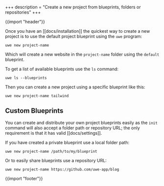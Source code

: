 +++
description = "Create a new project from blueprints, folders or repositories"
+++

{{import "header"}}

Once you have an [[docs/installation]] the quickest way to create a new project is to use the default project blueprint using the `uwe` program:

```text
uwe new project-name
```

Which will create a new website in the `project-name` folder using the `default` blueprint.

To get a list of available blueprints use the `ls` command:

```text
uwe ls --blueprints
```

Then you can create a new project using a specific blueprint like this:


```text
uwe new project-name tailwind
```

## Custom Blueprints

You can create and distribute your own project blueprints easily as the `init` command will also accept a folder path or repository URL; the only requirement is that it has valid [[docs/settings]].

If you have created a private blueprint use a local folder path:

```text
uwe new project-name /path/to/my/blueprint
```

Or to easily share blueprints use a repository URL:


```text
uwe new project-name https://github.com/uwe-app/blog
```

{{import "footer"}}

